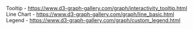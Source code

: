Tooltip - https://www.d3-graph-gallery.com/graph/interactivity_tooltip.html
Line Chart - https://www.d3-graph-gallery.com/graph/line_basic.html
Legend - https://www.d3-graph-gallery.com/graph/custom_legend.html